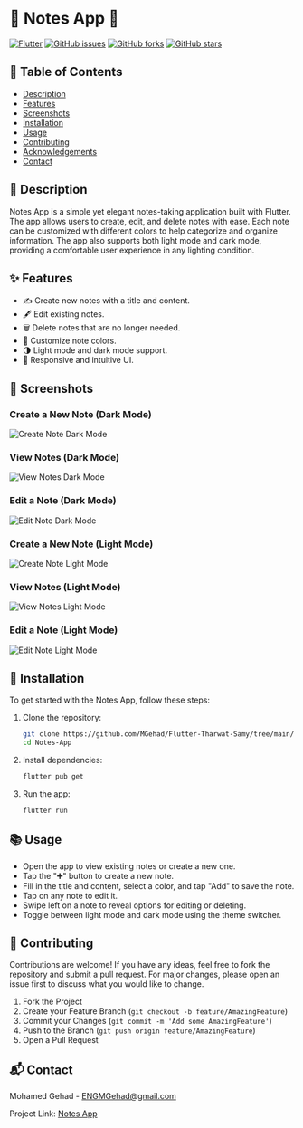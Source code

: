 # 🌟 Notes App 🌟

[![Flutter](https://img.shields.io/badge/Flutter-v2.0-blue.svg?logo=flutter)](https://flutter.dev/)
[![GitHub issues](https://img.shields.io/github/issues/MGehad/Flutter-Tharwat-Samy.svg)](https://github.com/MGehad/Flutter-Tharwat-Samy/issues)
[![GitHub forks](https://img.shields.io/github/forks/MGehad/Flutter-Tharwat-Samy.svg)](https://github.com/MGehad/Flutter-Tharwat-Samy/network)
[![GitHub stars](https://img.shields.io/github/stars/MGehad/Flutter-Tharwat-Samy.svg)](https://github.com/MGehad/Flutter-Tharwat-Samy/stargazers)

## 📖 Table of Contents
- [Description](#description)
- [Features](#features)
- [Screenshots](#screenshots)
- [Installation](#installation)
- [Usage](#usage)
- [Contributing](#contributing)
- [Acknowledgements](#acknowledgements)
- [Contact](#contact)

## 📝 Description
Notes App is a simple yet elegant notes-taking application built with Flutter. The app allows users to create, edit, and delete notes with ease. Each note can be customized with different colors to help categorize and organize information. The app also supports both light mode and dark mode, providing a comfortable user experience in any lighting condition.

## ✨ Features
- ✍️ Create new notes with a title and content.
- 🖋️ Edit existing notes.
- 🗑️ Delete notes that are no longer needed.
- 🎨 Customize note colors.
- 🌗 Light mode and dark mode support.
- 📱 Responsive and intuitive UI.

## 📸 Screenshots

### Create a New Note (Dark Mode)
![Create Note Dark Mode](https://github.com/MGehad/Flutter-Tharwat-Samy/blob/main/Notes%20App/screenshots/AddNoteDarkMode.png)

### View Notes (Dark Mode)
![View Notes Dark Mode](https://github.com/MGehad/Flutter-Tharwat-Samy/blob/main/Notes%20App/screenshots/DarkMode.png)

### Edit a Note (Dark Mode)
![Edit Note Dark Mode](https://github.com/MGehad/Flutter-Tharwat-Samy/blob/main/Notes%20App/screenshots/EditNoteDarkMode.png)

### Create a New Note (Light Mode)
![Create Note Light Mode](https://github.com/MGehad/Flutter-Tharwat-Samy/blob/main/Notes%20App/screenshots/AddNoteLightMode.png)

### View Notes (Light Mode)
![View Notes Light Mode](https://github.com/MGehad/Flutter-Tharwat-Samy/blob/main/Notes%20App/screenshots/LightMode.png)

### Edit a Note (Light Mode)
![Edit Note Light Mode](https://github.com/MGehad/Flutter-Tharwat-Samy/blob/main/Notes%20App/screenshots/EditNoteLightMode.png)

## 🚀 Installation
To get started with the Notes App, follow these steps:

1. Clone the repository:
  
   ```sh
   git clone https://github.com/MGehad/Flutter-Tharwat-Samy/tree/main/Notes%20App.git
   cd Notes-App
   ```

2. Install dependencies:
  
   ```sh
   flutter pub get
   ```

3. Run the app:
  
   ```sh
   flutter run
   ```

## 📚 Usage
- Open the app to view existing notes or create a new one.
- Tap the "➕" button to create a new note.
- Fill in the title and content, select a color, and tap "Add" to save the note.
- Tap on any note to edit it.
- Swipe left on a note to reveal options for editing or deleting.
- Toggle between light mode and dark mode using the theme switcher.

## 🤝 Contributing
Contributions are welcome! If you have any ideas, feel free to fork the repository and submit a pull request. For major changes, please open an issue first to discuss what you would like to change.

1. Fork the Project
2. Create your Feature Branch (`git checkout -b feature/AmazingFeature`)
3. Commit your Changes (`git commit -m 'Add some AmazingFeature'`)
4. Push to the Branch (`git push origin feature/AmazingFeature`)
5. Open a Pull Request

## 📬 Contact
Mohamed Gehad - [ENGMGehad@gmail.com](ENGMGehad@gmail.com)

Project Link: [Notes App](https://github.com/MGehad/Flutter-Tharwat-Samy/tree/main/Notes%20App)
